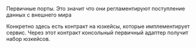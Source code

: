 Первичные порты.
Это значит что они регламентируют поступление данных с внешнего мира

Конкретно здесь есть контракт на юзкейсы, которые имплементирует сервис.
Через этот контракт консольный первичный адаптер получит набор юзкейсов.